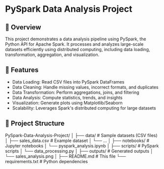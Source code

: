 # PySpark Data Analysis Project

## 📌 Overview
This project demonstrates a data analysis pipeline using PySpark, the Python API for Apache Spark. It processes and analyzes large-scale datasets efficiently using distributed computing, including data loading, transformation, aggregation, and visualization.

## 🚀 Features
- Data Loading: Read CSV files into PySpark DataFrames
- Data Cleaning: Handle missing values, incorrect formats, and duplicates
- Data Transformation: Perform aggregations, joins, and filtering
- Data Analysis: Compute statistics, trends, and insights
- Visualization: Generate plots using Matplotlib/Seaborn
- Scalability: Leverages Spark's distributed computing for large datasets

## 📂 Project Structure
PySpark-Data-Analysis-Project/
│
├── data/ # Sample datasets (CSV files)
│ ├── sales_data.csv # Example dataset
│ └── ...
│
├── notebooks/ # Jupyter notebooks
│ └── pyspark_analysis.ipynb
│
├── scripts/ # PySpark scripts
│ └── data_processing.py
│
├── outputs/ # Generated outputs
│ └── sales_analysis.png
│
├── README.md # This file
└── requirements.txt # Python dependencies
